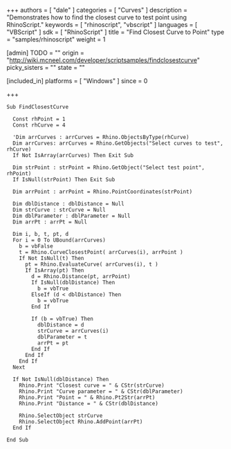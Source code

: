 +++
authors = [ "dale" ]
categories = [ "Curves" ]
description = "Demonstrates how to find the closest curve to test point using RhinoScript."
keywords = [ "rhinoscript", "vbscript" ]
languages = [ "VBScript" ]
sdk = [ "RhinoScript" ]
title = "Find Closest Curve to Point"
type = "samples/rhinoscript"
weight = 1

[admin]
TODO = ""
origin = "http://wiki.mcneel.com/developer/scriptsamples/findclosestcurve"
picky_sisters = ""
state = ""

[included_in]
platforms = [ "Windows" ]
since = 0

+++

```vbnet
Sub FindClosestCurve

  Const rhPoint = 1
  Const rhCurve = 4

  'Dim arrCurves : arrCurves = Rhino.ObjectsByType(rhCurve)
  Dim arrCurves: arrCurves = Rhino.GetObjects("Select curves to test", rhCurve)
  If Not IsArray(arrCurves) Then Exit Sub

  Dim strPoint : strPoint = Rhino.GetObject("Select test point", rhPoint)
  If IsNull(strPoint) Then Exit Sub

  Dim arrPoint : arrPoint = Rhino.PointCoordinates(strPoint)

  Dim dblDistance : dblDistance = Null
  Dim strCurve : strCurve = Null
  Dim dblParameter : dblParameter = Null
  Dim arrPt : arrPt = Null

  Dim i, b, t, pt, d
  For i = 0 To UBound(arrCurves)
    b = vbFalse
    t = Rhino.CurveClosestPoint( arrCurves(i), arrPoint )
    If Not IsNull(t) Then
      pt = Rhino.EvaluateCurve( arrCurves(i), t )
      If IsArray(pt) Then
        d = Rhino.Distance(pt, arrPoint)
        If IsNull(dblDistance) Then
          b = vbTrue
        ElseIf (d < dblDistance) Then
          b = vbTrue
        End If

        If (b = vbTrue) Then
          dblDistance = d
          strCurve = arrCurves(i)
          dblParameter = t
          arrPt = pt
        End If
      End If
    End If
  Next

  If Not IsNull(dblDistance) Then
    Rhino.Print "Closest curve = " & CStr(strCurve)
    Rhino.Print "Curve parameter = " & CStr(dblParameter)
    Rhino.Print "Point = " & Rhino.Pt2Str(arrPt)
    Rhino.Print "Distance = " & CStr(dblDistance)

    Rhino.SelectObject strCurve
    Rhino.SelectObject Rhino.AddPoint(arrPt)
  End If

End Sub
```
